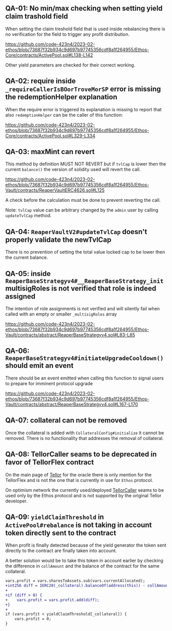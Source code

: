 ## **QA-01**: No min/max checking when setting yield claim trashold field
When setting the claim treshold field that is used inside rebalancing there is no verification for the field to trigger any profit distribution.

https://github.com/code-423n4/2023-02-ethos/blob/73687f32b934c9d697b97745356cdf8a1f264955/Ethos-Core/contracts/ActivePool.sol#L138-L142

Other yield parameters are checked for their correct working.

## **QA-02**: require inside `_requireCallerIsBOorTroveMorSP` error is missing the redemptionHelper explanation

When the require error is triggered its explanation is missing to report that also `redemptionHelper` can be the caller of this function:

https://github.com/code-423n4/2023-02-ethos/blob/73687f32b934c9d697b97745356cdf8a1f264955/Ethos-Core/contracts/ActivePool.sol#L329-L334

## **QA-03**: maxMint can revert

This method by definition MUST NOT REVERT but if `tvlCap` is lower then the current `balance()` the version of solidity used will revert the call.

https://github.com/code-423n4/2023-02-ethos/blob/73687f32b934c9d697b97745356cdf8a1f264955/Ethos-Vault/contracts/ReaperVaultERC4626.sol#L125

A check before the calculation must be done to prevent reverting the call.

Note: `tvlCap` value can be arbitrary changed by the `admin` user by calling `updateTvlCap` method.

## **QA-04**: `ReaperVaultV2#updateTvlCap` doesn't properly validate the newTvlCap

There is no prevention of setting the total value locked cap to be lower then the current balance.

## **QA-05**: inside `ReaperBaseStrategyv4#__ReaperBaseStrategy_init` multisigRoles is not verified that role is indeed assigned

The intention of role assignments is not verified and will silently fail when called with an empty or smaller `_multisigRoles` array

https://github.com/code-423n4/2023-02-ethos/blob/73687f32b934c9d697b97745356cdf8a1f264955/Ethos-Vault/contracts/abstract/ReaperBaseStrategyv4.sol#L83-L85

## **QA-06**: `ReaperBaseStrategyv4#initiateUpgradeCooldown()` should emit an event
There should be an event emitted when calling this function to signal users to prepare for imminent protocol upgrade

https://github.com/code-423n4/2023-02-ethos/blob/73687f32b934c9d697b97745356cdf8a1f264955/Ethos-Vault/contracts/abstract/ReaperBaseStrategyv4.sol#L167-L170

## **QA-07**: collateral can not be removed
Once the collateral is added with `CollateralConfig#initialize` it cannot be removed. There is no functionality that addresses the removal of collateral.

## **QA-08**: TellorCaller seams to be deprecated in favor of TellorFlex contract

On the main page of [Tellor](https://docs.tellor.io/tellor/the-basics/contracts-overview) for the oracle there is only mention for the TellorFlex and is not the one that is currently in use for `Ethos` protocol.

On optimism network the currently used/deployed [TellorCaller](https://optimistic.etherscan.io/address/0x0358AA3dc3D7101a601d66974e8b84d449C1C4bD) seams to be used only by the Ethos protocol and is not supported by the original Tellor developer.

## **QA-09**: `yieldClaimThreshold` in `ActivePool#rebalance` is not taking in account token directly sent to the contract
When profit is finally detected because of the yield generator the token sent directly to the contract are finally taken into account.

A better solution would be to take this token in account earlier by checking the difference in `collAmount` and the balance of the contract for the same collateral.

``` diff
vars.profit = vars.sharesToAssets.sub(vars.currentAllocated);
+int256 diff = IERC20(_collateral).balanceOf(address(this)) - collAmount[_collateral];
+
+if (diff > 0) {
+    vars.profit = vars.profit.add(diff);
+}
+
if (vars.profit < yieldClaimThreshold[_collateral]) {
    vars.profit = 0;
}
```
